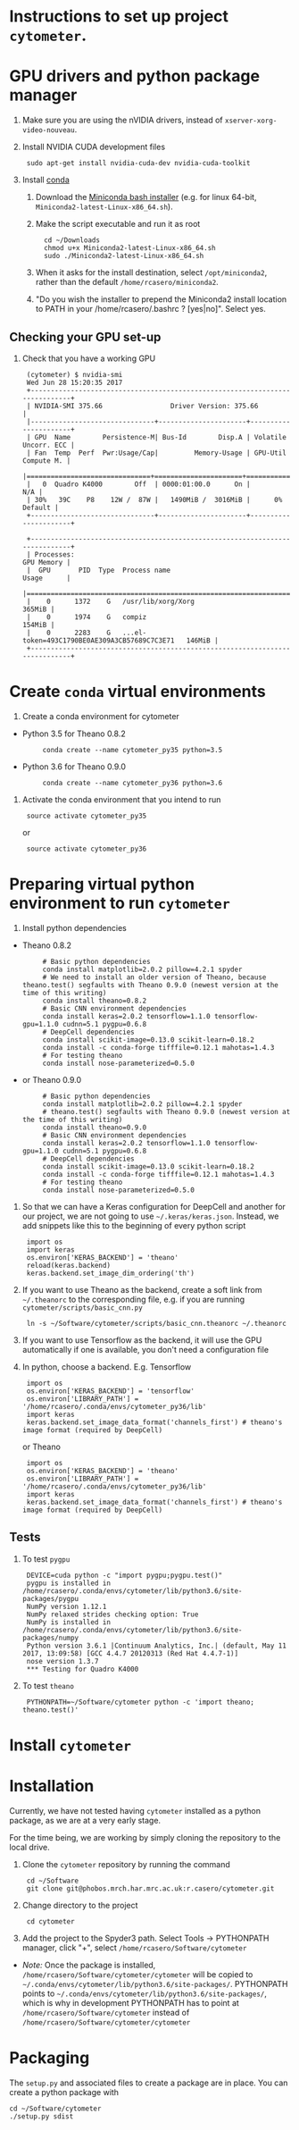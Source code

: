 Instructions to set up project `cytometer`.
===========================================

# GPU drivers and python package manager

1. Make sure you are using the nVIDIA drivers, instead of `xserver-xorg-video-nouveau`.
1. Install NVIDIA CUDA development files

        sudo apt-get install nvidia-cuda-dev nvidia-cuda-toolkit
1. Install [conda](https://conda.io/docs/intro.html)
   1. Download the [Miniconda bash installer](https://conda.io/miniconda.html) (e.g. for linux 64-bit, `Miniconda2-latest-Linux-x86_64.sh`).
   1. Make the script executable and run it as root

            cd ~/Downloads
            chmod u+x Miniconda2-latest-Linux-x86_64.sh
            sudo ./Miniconda2-latest-Linux-x86_64.sh
   1. When it asks for the install destination, select `/opt/miniconda2`, rather than the default `/home/rcasero/miniconda2`.
   1. "Do you wish the installer to prepend the Miniconda2 install location to PATH in your /home/rcasero/.bashrc ? [yes|no]". Select yes.

## Checking your GPU set-up

1. Check that you have a working GPU

        (cytometer) $ nvidia-smi
        Wed Jun 28 15:20:35 2017
        +-----------------------------------------------------------------------------+
        | NVIDIA-SMI 375.66                 Driver Version: 375.66                    |
        |-------------------------------+----------------------+----------------------+
        | GPU  Name        Persistence-M| Bus-Id        Disp.A | Volatile Uncorr. ECC |
        | Fan  Temp  Perf  Pwr:Usage/Cap|         Memory-Usage | GPU-Util  Compute M. |
        |===============================+======================+======================|
        |   0  Quadro K4000        Off  | 0000:01:00.0      On |                  N/A |
        | 30%   39C    P8    12W /  87W |   1490MiB /  3016MiB |      0%      Default |
        +-------------------------------+----------------------+----------------------+
                                                                                        
        +-----------------------------------------------------------------------------+
        | Processes:                                                       GPU Memory |
        |  GPU       PID  Type  Process name                               Usage      |
        |=============================================================================|
        |    0      1372    G   /usr/lib/xorg/Xorg                             365MiB |
        |    0      1974    G   compiz                                         154MiB |
        |    0      2283    G   ...el-token=493C1790BE0AE309A3CB57689C7C3E71   146MiB |
        +-----------------------------------------------------------------------------+

# Create `conda` virtual environments

1. Create a conda environment for cytometer
 * Python 3.5 for Theano 0.8.2

            conda create --name cytometer_py35 python=3.5
 * Python 3.6 for Theano 0.9.0

            conda create --name cytometer_py36 python=3.6
1. Activate the conda environment that you intend to run

        source activate cytometer_py35
    or

        source activate cytometer_py36

# Preparing virtual python environment to run `cytometer`

1. Install python dependencies
 * Theano 0.8.2

            # Basic python dependencies
            conda install matplotlib=2.0.2 pillow=4.2.1 spyder
            # We need to install an older version of Theano, because theano.test() segfaults with Theano 0.9.0 (newest version at the time of this writing)
            conda install theano=0.8.2
            # Basic CNN environment dependencies
            conda install keras=2.0.2 tensorflow=1.1.0 tensorflow-gpu=1.1.0 cudnn=5.1 pygpu=0.6.8
            # DeepCell dependencies
            conda install scikit-image=0.13.0 scikit-learn=0.18.2
            conda install -c conda-forge tifffile=0.12.1 mahotas=1.4.3
            # For testing theano
            conda install nose-parameterized=0.5.0
 * or Theano 0.9.0

            # Basic python dependencies
            conda install matplotlib=2.0.2 pillow=4.2.1 spyder
            # theano.test() segfaults with Theano 0.9.0 (newest version at the time of this writing)
            conda install theano=0.9.0
            # Basic CNN environment dependencies
            conda install keras=2.0.2 tensorflow=1.1.0 tensorflow-gpu=1.1.0 cudnn=5.1 pygpu=0.6.8
            # DeepCell dependencies
            conda install scikit-image=0.13.0 scikit-learn=0.18.2
            conda install -c conda-forge tifffile=0.12.1 mahotas=1.4.3
            # For testing theano
            conda install nose-parameterized=0.5.0
1. So that we can have a Keras configuration for DeepCell and another for our project, 
we are not going to use `~/.keras/keras.json`. Instead, we add snippets like this
to the beginning of every python script

       
        import os
        import keras
        os.environ['KERAS_BACKEND'] = 'theano'
        reload(keras.backend)
        keras.backend.set_image_dim_ordering('th')
1. If you want to use Theano as the backend, create a soft link from `~/.theanorc` to the corresponding file, e.g.
if you are running `cytometer/scripts/basic_cnn.py`

        ln -s ~/Software/cytometer/scripts/basic_cnn.theanorc ~/.theanorc

1. If you want to use Tensorflow as the backend, it will use the GPU automatically 
if one is available, you don't need a configuration file
1. In python, choose a backend. E.g. Tensorflow

        import os
        os.environ['KERAS_BACKEND'] = 'tensorflow'
        os.environ['LIBRARY_PATH'] = '/home/rcasero/.conda/envs/cytometer_py36/lib'
        import keras
        keras.backend.set_image_data_format('channels_first') # theano's image format (required by DeepCell)
   or Theano

        import os
        os.environ['KERAS_BACKEND'] = 'theano'
        os.environ['LIBRARY_PATH'] = '/home/rcasero/.conda/envs/cytometer_py36/lib'
        import keras
        keras.backend.set_image_data_format('channels_first') # theano's image format (required by DeepCell)

## Tests

1. To test `pygpu`

        DEVICE=cuda python -c "import pygpu;pygpu.test()"
        pygpu is installed in /home/rcasero/.conda/envs/cytometer/lib/python3.6/site-packages/pygpu
        NumPy version 1.12.1
        NumPy relaxed strides checking option: True
        NumPy is installed in /home/rcasero/.conda/envs/cytometer/lib/python3.6/site-packages/numpy
        Python version 3.6.1 |Continuum Analytics, Inc.| (default, May 11 2017, 13:09:58) [GCC 4.4.7 20120313 (Red Hat 4.4.7-1)]
        nose version 1.3.7
        *** Testing for Quadro K4000
1. To test `theano`

        PYTHONPATH=~/Software/cytometer python -c 'import theano; theano.test()'

# Install `cytometer`

# Installation

Currently, we have not tested having `cytometer` installed as a python package, 
as we are at a very early stage.

For the time being, we are working by simply cloning the repository to the local
drive.

1. Clone the `cytometer` repository by running the command

        cd ~/Software
        git clone git@phobos.mrch.har.mrc.ac.uk:r.casero/cytometer.git
1. Change directory to the project

        cd cytometer
1. Add the project to the Spyder3 path. Select Tools -> PYTHONPATH manager, click "+", select `/home/rcasero/Software/cytometer`
 * *Note:* Once the package is installed, `/home/rcasero/Software/cytometer/cytometer` will be copied to `~/.conda/envs/cytometer/lib/python3.6/site-packages/`.
PYTHONPATH points to `~/.conda/envs/cytometer/lib/python3.6/site-packages/`, which is why in development PYTHONPATH has to point at `/home/rcasero/Software/cytometer`
instead of `/home/rcasero/Software/cytometer/cytometer`

# Packaging

The `setup.py` and associated files to create a package are in place. You can create a python package with

    cd ~/Software/cytometer
    ./setup.py sdist